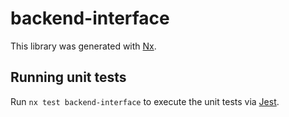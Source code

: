 # backend-interface

This library was generated with [Nx](https://nx.dev).

## Running unit tests

Run `nx test backend-interface` to execute the unit tests via [Jest](https://jestjs.io).
